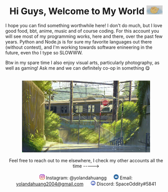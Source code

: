   <div align="center">

  <!-- Title -->
  
  <h1> Hi Guys, Welcome to My World <img src="https://github.com/yolandahuangg/yolandahuangg/blob/main/myCat.gif" width="50px"> </h1>
  </div>

  <!-- Info -->

  <div align="left">
  
  I hope you can find something worthwhile here! I don't do much, but I love good food, bbt, anime, music and of course coding. For this account you will see most of my programming works, here and there, over the past few years. Python and Node.js is for sure my favorite languages out there (without contest), and I'm working towards software enineering in the future, even tho I type so SLOWWW.
  </div>
  Btw in my spare time I also enjoy visual arts, particularly photography, as well as gaming! Ask me and we can definitely co-op in something 😋 <br><br>
  
  <div align="center" width="50">
  
  <img src="https://github.com/yolandahuangg/yolandahuangg/blob/main/train.gif" width="400px"> </hl>

  <!-- Contacts -->
  
  <div align="center">
  
  Feel free to reach out to me elsewhere, I check my other accounts all the time -----> <br><br>
  <img src="https://github.com/yolandahuangg/yolandahuangg/blob/main/ig.png" width="16px"> Instagram: @yolandahuangg 
  <img src="https://github.com/yolandahuangg/yolandahuangg/blob/main/blank.png" width="14px">
  <img src="https://github.com/yolandahuangg/yolandahuangg/blob/main/email.png" width="16px"> Email: yolandahuang2004@gmail.com 
  <img src="https://github.com/yolandahuangg/yolandahuangg/blob/main/blank.png" width="14px">
  <img src="https://github.com/yolandahuangg/yolandahuangg/blob/main/discord.png" width="16px"> Discord: SpaceOddity#5841 
